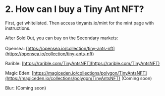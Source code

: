 # 2. How can I buy a Tiny Ant NFT?

First, get whitelisted. Then access tinyants.io/mint for the mint page with instructions.



After Sold Out, you can buy on the Secondary markets:\
\
Opensea: [https://opensea.io/collection/tiny-ants-nft](https://opensea.io/collection/tiny-ants-nft)

Rarible: [https://rarible.com/TinyAntsNFT](https://rarible.com/TinyAntsNFT)

Magic Eden: [https://magiceden.io/collections/polygon/TinyAntsNFT](https://magiceden.io/collections/polygon/TinyAntsNFT) (Coming soon)

Blur: (Coming soon)
